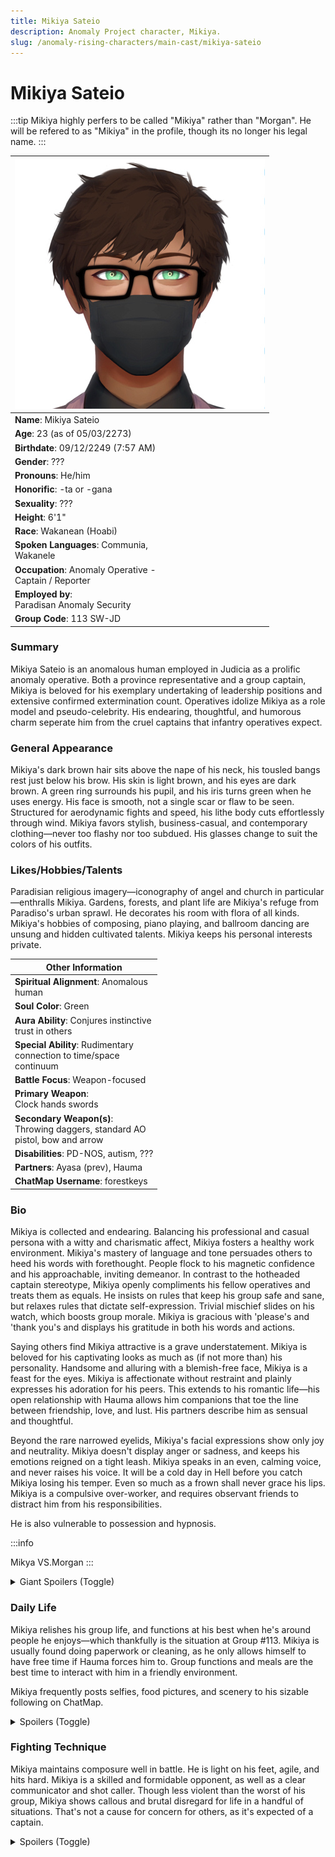 ```yaml
---
title: Mikiya Sateio
description: Anomaly Project character, Mikiya.
slug: /anomaly-rising-characters/main-cast/mikiya-sateio
---
```


# Mikiya Sateio


:::tip
Mikiya highly perfers to be called "Mikiya" rather than "Morgan". He will be refered to as "Mikiya" in the profile, though its no longer his legal name.
:::

<div class="leftCharacterProfile"> </div>

| ![Mikiya Sateio Image](/img/characters/mikiya.jpg) |
| --- |
| **Name**: Mikiya Sateio |
| **Age**: 23 (as of 05/03/2273) |
| **Birthdate**: 09/12/2249 (7:57 AM) |
| **Gender**: ??? |
| **Pronouns**: He/him |
| **Honorific**: -ta or -gana | 
| **Sexuality**: ??? | 
| **Height**: 6'1" | 
| **Race**: Wakanean (Hoabi) | 
| **Spoken Languages**: Communia,<br/> Wakanele | 
| **Occupation**: Anomaly Operative -<br/> Captain / Reporter | 
| **Employed by**: <br/> Paradisan Anomaly Security | 
| **Group Code**: 113 SW-JD | 

### Summary

Mikiya Sateio is an anomalous human employed in Judicia as a prolific anomaly operative. Both a province representative and a group captain, Mikiya is beloved for his exemplary undertaking of leadership positions and extensive confirmed extermination count. Operatives idolize Mikiya as a role model and pseudo-celebrity. His endearing, thoughtful, and humorous charm seperate him from the cruel captains that infantry operatives expect.


### General Appearance

Mikiya's dark brown hair sits above the nape of his neck, his tousled bangs rest just below his brow. His skin is light brown, and his eyes are dark brown. A green ring surrounds his pupil, and his iris turns green when he uses energy. His face is smooth, not a single scar or flaw to be seen. Structured for aerodynamic fights and speed, his lithe body cuts effortlessly through wind. Mikiya favors stylish, business-casual, and contemporary clothing—never too flashy nor too subdued. His glasses change to suit the colors of his outfits.

### Likes/Hobbies/Talents

Paradisian religious imagery—iconography of angel and church in particular—enthralls Mikiya. Gardens, forests, and plant life are Mikiya's refuge from Paradiso's urban sprawl. He decorates his room with flora of all kinds. Mikiya's hobbies of composing, piano playing, and ballroom dancing are unsung and hidden cultivated talents. Mikiya keeps his personal interests private.

<div class="rightCharacterProfile"></div>

| Other Information|
| -- |
| **Spiritual Alignment**:	Anomalous <br/> human |
| **Soul Color**: 	Green |
| **Aura Ability**:	Conjures instinctive<br/> trust in others |
| **Special Ability**:	<spoiler>Rudimentary <br /> connection to time/space<br/> continuum</spoiler> |
| **Battle Focus**:	Weapon-focused |
| **Primary Weapon**: <br/>	Clock hands swords |
| **Secondary Weapon(s)**: 	 <br/> Throwing daggers, standard AO <br/>pistol, bow and arrow |
| **Disabilities**: 	PD-NOS, autism, ??? |
| **Partners**: 	Ayasa (prev), Hauma |
| **ChatMap Username**:	forestkeys |

### Bio

Mikiya is collected and endearing. Balancing his professional and casual persona with a witty and charismatic affect, Mikiya fosters a healthy work environment. Mikiya's mastery of language and tone persuades others to heed his words with forethought. People flock to his magnetic confidence and his approachable, inviting demeanor. In contrast to the hotheaded captain stereotype, Mikiya openly compliments his fellow operatives and treats them as equals. He insists on rules that keep his group safe and sane, but relaxes rules that dictate self-expression. Trivial mischief slides on his watch, which boosts group morale. Mikiya is gracious with 'please's and 'thank you's and displays his gratitude in both his words and actions.

Saying others find Mikiya attractive is a grave understatement. Mikiya is beloved for his captivating looks as much as (if not more than) his personality. Handsome and alluring with a blemish-free face, Mikiya is a feast for the eyes. Mikiya is affectionate without restraint and plainly expresses his adoration for his peers. This extends to his romantic life—his open relationship with Hauma allows him companions that toe the line between friendship, love, and lust. His partners describe him as sensual and thoughtful.

Beyond the rare narrowed eyelids, Mikiya's facial expressions show only joy and neutrality. Mikiya doesn't display anger or sadness, and keeps his emotions reigned on a tight leash. Mikiya speaks in an even, calming voice, and never raises his voice. It will be a cold day in Hell before you catch Mikiya losing his temper. Even so much as a frown shall never grace his lips.
Mikiya is a compulsive over-worker, and requires observant friends to distract him from his responsibilities.

He is also vulnerable to possession and hypnosis.

:::info

Mikya VS.<spoiler>Morgan</spoiler>
:::

<details>
  <summary>Giant Spoilers (Toggle)</summary>
  <div>
Following the death of Mikiya's ex, Mark, the “Mikiya” everyone knows consists of two entities. While both sides overlap and meld together, they are intrinsically fractured, differing in their core personality and motivations. Who holds primary control depends on the situation. All aspects of Mikiya explored in earlier sections is the façade both parties play. Their inner selves differ from what others perceive. They share most present memories.

This body holds the persons “Mikiya” and “Morgan”. When referring to the character “Morgan”, this is the demon that occupies the body along with the original person, “Mikiya”. Physical and emotional abuse formed Morgan, who now exists to protect Mikiya from harm. Morgan is also the legal name of the body, but in this profile (and usually in canon) “Morgan” refers to the demon.

Mikiya is unaware he shares a body with a demon. Morgan indirectly influences Mikiya, pulling the strings in the background. Mikiya assumes Morgan’s voice is his own subconscious, and their exchanged thoughts, Mikiya interprets as inner conflict.

Morgan differs from Mikiya in physical appearance inside their shared headspace. He has stark, prodigiously white skin, hair, and pupils. It’s as if he’s painted over and drained of color. Above his ears and behind his temples rest dark horns, curving back horizontally and curling upwards on the ends, resembling a headpiece of a crown. His sclera is abyssal black, along with his curling pointed tongue. Morgan’s soul color is a lighter shade of green than Mikiya’s. Though tame in appearance when compared to other demons, he transforms when starved or gravely threatened. His jaw tears open to reveal rows of razor-sharp teeth, the tips of his fingers hone to deadly talons. Morgan does not change the body’s physical appearance to match his own, presenting as Mikiya and disguising his true form.

Mikiya is traumatized and paranoid. He disguises his fears and worries, viewing them as personal weaknesses. Bearing  guilt for everything from abandoning Mikko to captain’s imposter syndrome, Mikiya holds himself accountable for all his misdeeds—perceived and real alike. He fears replacement, failure, authority, and his own (Morgan’s) violent streak. Repetition comforts Mikiya, repeating reassuring phrases in his mind to get him through stress, and stimming by drumming his fingers when no one is looking. Even with Hauma’s affection and the adoration of his group, Mikiya is starved of love. When stressed in solitude, Mikiya scratches at his neck until he bleeds. It is not intentional self-harm, but he never tries to break the habit. Despite his occupation and suicidal ideation, Mikiya loathes pain and cowers from killing himself.

Mikiya lives in the past. He misses his childhood, glossing over the pain, romanticizing what never was and can never be. He wants a redo in life; to be a kid once more, since his surroundings forced him to mature hastily. The past challenges Mikiya with rose-tinted nostalgia. Letting go of old relationships is impossible for Mikiya, whose prone to heartache. In the past and present, he tries to win the affections of people who mean him ill.

While Mikiya makes fruitless attempts to combat the racism he faces, Morgan drowns in internalized racism. He loathes that he was born Hoabi, and longs for the “prestige” of being a full-blooded Paradisian. Morgan is far easier to offend, especially if it challenges his status as a captain. Though he will not express this anger, Morgan forgives none for perceived slights. He loathes authority but is polite and respectful to those in power over him. Morgan is prone to bouts of mania due to his god complex, manifesting in intense battles or stand-offs with his group mates. He cares less about being morally “good” and much more about securing Mikiya's future. Consequently, the only way to keep Mikiya and himself safe are to be on the top—in charge of everyone else. Outsiders are stepping stones on their path to power. He was born to protect Mikiya and will risk anything to carry out his goals.

Morgan is far more confident and self-assured than Mikiya on his own. He is well-spoken like Mikiya, but his honeyed words are deceptive. He manipulates and blackmails his peers to get what he desires. Morgan’s detachment from others allows his brutality. Morgan’s smugness and condescension outweighs Mikiya’s. Assuming the worst of everyone, he plans for friends to turn into foes, inevitably betraying Mikiya and himself. When angered, Morgan aims for any emotional weak spots in an individual, shamelessly stabbing at their insecurities until they submit. Like Mikiya, Hauma has Morgan spellbound. Despite his genuine devotion, Morgan is certain he will slay Hauma on his road to protecting Mikiya.

Morgan can justify anything if it means Mikiya thrives. In reality, Morgan is mercurial and reactive—though he views Mikiya as an emotionally immature child in dire need of his deliverance.

Mikiya speaks a dialect that integrates Wakanele and Communia. He only uses this dialect comfortably around his group—never around his bosses or unfamiliar colleagues in other groups (frequently adds -maru to the end of sentences to ask for approval, uses honorifics, sprinkles in well-known Wakanele idioms, etc.) Mikiya greatly favors Wakanele, his native language. If he can speak it without wrecking his reputation, he will. Morgan does not use this dialect and prefers to speak perfect Communia.

Though Mikiya and Morgan's traits diverge, they share a common ethos. Both are instinctively protective and secretive. They  appear mysterious, but rarely comes off as untrustworthy. Both are obsessed with their polished persona. Mikiya and Morgan harbor deep resentment and rage, biting back harsh, cutting insults and rude opinions to save face. Reputation is everything to the pair, and anything against their reputation dwells in the abscesses of their minds. Repressing their quippy and irritable nature, Mikiya and Morgan carry on the illusion of the ideal human. Morgan threatens those who try to sully his reputation, while Mikiya is more likely to panic.

In no situation would either of them harm to a child. Early childhood trauma lends to their view of children as sacred and in need of protection. Both are openly aggressive to child abusers.

To Mikiya and Morgan, life is a performance, and there is no time to get off the stage. Only in short, fleeting moments are they seen breaking character in private; Morgan expressing rage, Mikiya expressing self-doubt and paranoia.

Because Mark’s abuse formed Morgan, Mikiya and Morgan suffer the same related triggers. If someone reaches for their forehead, temples, the side of the cranium, or eyes, both will react. Mikiya jumps backwards, eyes widened, while Morgan snatches the adversary's wrist with a blank expression.

The reactions that appear on the surface depends on who is primarily in charge, but they both stick to the "script” of the “perfect kindhearted captain” as best they can. They both use charm spells to perfect their physical appearance and boost their aura. With these spells not in use, the body’s flaws are on full display. The body carries scars and freckles scattered all over, and dark circles under and around the eyes. Both are obsessive with appearance.

Mikiya discovers Morgan’s existence later. Morgan cannot convince Mikiya to follow his advice or commands, and thus, fights Mikiya for control like tug-of-war. Only time will show who gains permanent control.

Morgan's soul color is a lime green, and Mikiya's color is forest green.

  </div>
</details>

### Daily Life

Mikiya relishes his group life, and functions at his best when he's around people he enjoys—which thankfully is the situation at Group #113. Mikiya is usually found doing paperwork or cleaning, as he only allows himself to have free time if Hauma forces him to. Group functions and meals are the best time to interact with him in a friendly environment.

Mikiya frequently posts selfies, food pictures, and scenery to his sizable following on ChatMap.


<details>
  <summary>Spoilers (Toggle)</summary>
  <div>
Mikiya enjoys pleasant escapism, like nature walks and piano playing. Morgan doesn't have hobbies or ways to relax other than to spend time with Hauma. Mikiya and Morgan hyperfocus on work so hard that it sometimes conjures a spell.
  </div>
</details>

### Fighting Technique

Mikiya maintains composure well in battle. He is light on his feet, agile, and hits hard. Mikiya is a skilled and formidable opponent, as well as a clear communicator and shot caller. Though less violent than the worst of his group, Mikiya shows callous and brutal disregard for life in a handful of situations. That's not a cause for concern for others, as it's expected of a captain.

<details>
  <summary>Spoilers (Toggle)</summary>
  <div>
Pretty obvious which one the brutality comes from. Mikiya uses his sword as one mass, spinning the middle handle and fanning the twin blades. Morgan prefers to separate the swords, use knives, and raw energy. Mikiya might hesitate in a gorey battle, whilst Morgan thrives in violent surroundings.

Mikiya’s kills are clinical and quick, while Morgan’s are slower, more personal, and meant to show off.
  </div>
</details>